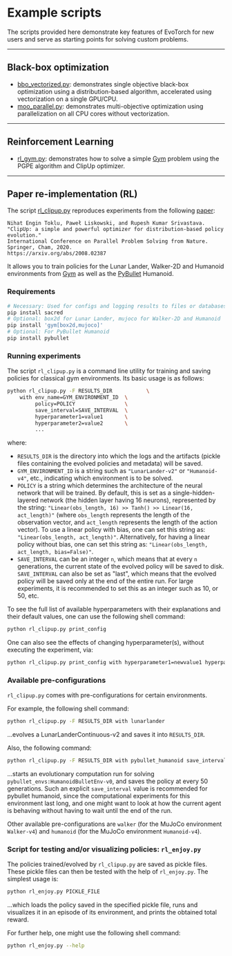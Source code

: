 # Example scripts

The scripts provided here demonstrate key features of EvoTorch for new users and serve as starting points for solving custom problems.

---
## Black-box optimization

- [bbo_vectorized.py](./bbo_vectorized.py): demonstrates single objective black-box optimization using a distribution-based algorithm, accelerated using vectorization on a single GPU/CPU.
- [moo_parallel.py](./moo_parallel.py): demonstrates multi-objective optimization using parallelization on all CPU cores without vectorization.

---
## Reinforcement Learning

- [rl_gym.py](./rl_gym.py): demonstrates how to solve a simple [Gym](https://www.gymlibrary.ml/) problem using the PGPE algorithm and ClipUp optimizer.

---
## Paper re-implementation (RL)

The script [rl_clipup.py](./rl_clipup.py) reproduces experiments from the following [paper](https://arxiv.org/abs/2008.02387):
```
Nihat Engin Toklu, Paweł Liskowski, and Rupesh Kumar Srivastava.
"ClipUp: a simple and powerful optimizer for distribution-based policy evolution."
International Conference on Parallel Problem Solving from Nature. Springer, Cham, 2020.
https://arxiv.org/abs/2008.02387
```
It allows you to train policies for the Lunar Lander, Walker-2D and Humanoid environments from [Gym](https://www.gymlibrary.ml/) as well as the [PyBullet](https://pybullet.org/) Humanoid.


### Requirements

```bash
# Necessary: Used for configs and logging results to files or databases
pip install sacred
# Optional: box2d for Lunar Lander, mujoco for Walker-2D and Humanoid
pip install 'gym[box2d,mujoco]'
# Optional: For PyBullet Humanoid
pip install pybullet
```

### Running experiments

The script `rl_clipup.py` is a command line utility for training and saving policies for classical gym environments. Its basic usage is as follows:

```bash
python rl_clipup.py -F RESULTS_DIR           \
    with env_name=GYM_ENVIRONMENT_ID  \
         policy=POLICY                \
         save_interval=SAVE_INTERVAL  \
         hyperparameter1=value1       \
         hyperparameter2=value2       \
         ...
```

where:

- `RESULTS_DIR` is the directory into which the logs and the artifacts (pickle files containing the evolved policies and metadata) will be saved.
- `GYM_ENVIRONMENT_ID` is a string such as `"LunarLander-v2"` or `"Humanoid-v4"`, etc., indicating which environment is to be solved.
- `POLICY` is a string which determines the architecture of the neural network that will be trained. By default, this is set as a single-hidden-layered network (the hidden layer having 16 neurons), represented by the string: `"Linear(obs_length, 16) >> Tanh() >> Linear(16, act_length)"` (where `obs_length` represents the length of the observation vector, and `act_length` represents the length of the action vector). To use a linear policy with bias, one can set this string as: `"Linear(obs_length, act_length)"`. Alternatively, for having a linear policy without bias, one can set this string as: `"Linear(obs_length, act_length, bias=False)"`.
- `SAVE_INTERVAL` can be an integer `n`, which means that at every `n` generations, the current state of the evolved policy will be saved to disk. `SAVE_INTERVAL` can also be set as "last", which means that the evolved policy will be saved only at the end of the entire run. For large experiments, it is recommended to set this as an integer such as 10, or 50, etc.

To see the full list of available hyperparameters with their explanations and their default values, one can use the following shell command:

```bash
python rl_clipup.py print_config
```

One can also see the effects of changing hyperparameter(s), without executing the experiment, via:

```bash
python rl_clipup.py print_config with hyperparameter1=newvalue1 hyperparameter2=newvalue2 ...
```

### Available pre-configurations

`rl_clipup.py` comes with pre-configurations for certain environments.

For example, the following shell command:

```bash
python rl_clipup.py -F RESULTS_DIR with lunarlander
```

...evolves a LunarLanderContinuous-v2 and saves it into `RESULTS_DIR`.

Also, the following command:

```bash
python rl_clipup.py -F RESULTS_DIR with pybullet_humanoid save_interval=50
```

...starts an evolutionary computation run for solving `pybullet_envs:HumanoidBulletEnv-v0`, and saves the policy at every 50 generations. Such an explicit `save_interval` value is recommended for pybullet humanoid, since the computational experiments for this environment last long, and one might want to look at how the current agent is behaving without having to wait until the end of the run.

Other available pre-configurations are `walker` (for the MuJoCo environment `Walker-v4`) and `humanoid` (for the MuJoCo environment `Humanoid-v4`).

### Script for testing and/or visualizing policies: `rl_enjoy.py`

The policies trained/evolved by `rl_clipup.py` are saved as pickle files. These pickle files can then be tested with the help of `rl_enjoy.py`.
The simplest usage is:

```bash
python rl_enjoy.py PICKLE_FILE
```

...which loads the policy saved in the specified pickle file, runs and visualizes it in an episode of its environment, and prints the obtained total reward.

For further help, one might use the following shell command:

```bash
python rl_enjoy.py --help
```
